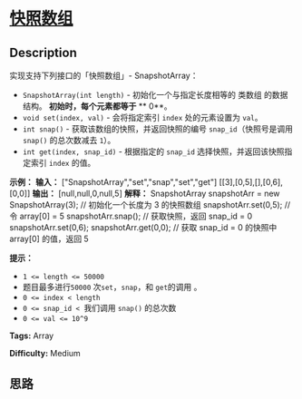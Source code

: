 # [快照数组][title]

## Description

实现支持下列接口的「快照数组」- SnapshotArray：

  * `SnapshotArray(int length)` \- 初始化一个与指定长度相等的 类数组 的数据结构。 **初始时，每个元素都等于** **  0**。
  * `void set(index, val)` \- 会将指定索引 `index` 处的元素设置为 `val`。
  * `int snap()` \- 获取该数组的快照，并返回快照的编号 `snap_id`（快照号是调用 `snap()` 的总次数减去 `1`）。
  * `int get(index, snap_id)` \- 根据指定的 `snap_id` 选择快照，并返回该快照指定索引 `index` 的值。



**示例：**
            **输入：** ["SnapshotArray","set","snap","set","get"]         [[3],[0,5],[],[0,6],[0,0]]    **输出：** [null,null,0,null,5]    **解释：** SnapshotArray snapshotArr = new SnapshotArray(3); // 初始化一个长度为 3 的快照数组    snapshotArr.set(0,5);  // 令 array[0] = 5    snapshotArr.snap();  // 获取快照，返回 snap_id = 0    snapshotArr.set(0,6);    snapshotArr.get(0,0);  // 获取 snap_id = 0 的快照中 array[0] 的值，返回 5



**提示：**

  * `1 <= length <= 50000`
  * 题目最多进行`50000` 次`set`，`snap`，和 `get`的调用 。
  * `0 <= index < length`
  * `0 <= snap_id < `我们调用 `snap()` 的总次数
  * `0 <= val <= 10^9`


**Tags:** Array

**Difficulty:** Medium

## 思路

[title]: https://leetcode-cn.com/problems/snapshot-array
